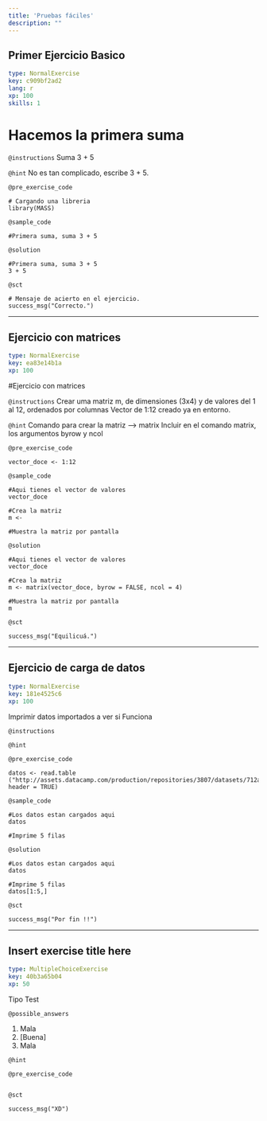 ```yaml
---
title: 'Pruebas fáciles'
description: ""
---
```


## Primer Ejercicio Basico

```yaml
type: NormalExercise
key: c909bf2ad2
lang: r
xp: 100
skills: 1
```

# Hacemos la primera suma

`@instructions`
Suma 3 + 5

`@hint`
No es tan complicado, escribe 3 + 5.

`@pre_exercise_code`
```{r}
# Cargando una libreria
library(MASS)
```

`@sample_code`
```{r}
#Primera suma, suma 3 + 5
```

`@solution`
```{r}
#Primera suma, suma 3 + 5
3 + 5
```

`@sct`
```{r}
# Mensaje de acierto en el ejercicio.
success_msg("Correcto.")
```

---

## Ejercicio con matrices

```yaml
type: NormalExercise
key: ea83e14b1a
xp: 100
```

#Ejercicio con matrices

`@instructions`
Crear uma matriz m, de dimensiones (3x4) y de valores del 1 al 12, ordenados por columnas
Vector de 1:12 creado ya en entorno.

`@hint`
Comando para crear la matriz --> matrix
Incluir en el comando matrix, los argumentos byrow y ncol

`@pre_exercise_code`
```{r}
vector_doce <- 1:12
```

`@sample_code`
```{r}
#Aqui tienes el vector de valores
vector_doce

#Crea la matriz
m <- 

#Muestra la matriz por pantalla

```

`@solution`
```{r}
#Aqui tienes el vector de valores
vector_doce

#Crea la matriz
m <- matrix(vector_doce, byrow = FALSE, ncol = 4)

#Muestra la matriz por pantalla
m
```

`@sct`
```{r}
success_msg("Equilicuá.")
```

---

## Ejercicio de carga de datos

```yaml
type: NormalExercise
key: 181e4525c6
xp: 100
```

Imprimir datos importados a ver si Funciona

`@instructions`


`@hint`


`@pre_exercise_code`
```{r}
datos <- read.table ("http://assets.datacamp.com/production/repositories/3807/datasets/712a58e1eb259483c37da46dffbff7ada9241bb3/calcio.txt", header = TRUE)
```

`@sample_code`
```{r}
#Los datos estan cargados aqui		
datos 

#Imprime 5 filas
```

`@solution`
```{r}
#Los datos estan cargados aqui		
datos 

#Imprime 5 filas
datos[1:5,]
```

`@sct`
```{r}
success_msg("Por fin !!")
```

---

## Insert exercise title here

```yaml
type: MultipleChoiceExercise
key: 40b3a65b04
xp: 50
```

Tipo Test

`@possible_answers`
1. Mala
2. [Buena]
3. Mala

`@hint`


`@pre_exercise_code`
```{r}

```

`@sct`
```{r}
success_msg("XD")
```
